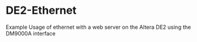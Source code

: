 DE2-Ethernet
============

Example Usage of ethernet with a web server on the Altera DE2 using the DM9000A interface
